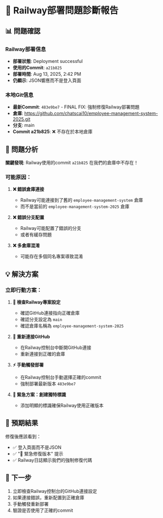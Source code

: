 # 🚨 Railway部署問題診斷報告

## 📊 問題確認

### Railway部署信息
- **部署狀態**: Deployment successful  
- **使用的Commit**: `a21b825`
- **部署時間**: Aug 13, 2025, 2:42 PM
- **仍顯示**: JSON響應而不是登入頁面

### 本地Git信息
- **最新Commit**: `483e9be7` - FINAL FIX: 強制修復Railway部署問題
- **倉庫**: https://github.com/chatscai10/employee-management-system-2025.git
- **分支**: main
- **Commit a21b825**: ❌ 不存在於本地倉庫

## 🚨 問題分析

**關鍵發現**: Railway使用的commit `a21b825` 在我們的倉庫中不存在！

### 可能原因：

1. **❌ 錯誤倉庫連接**
   - Railway可能連接到了舊的 `employee-management-system` 倉庫
   - 而不是當前的 `employee-management-system-2025` 倉庫

2. **❌ 錯誤分支配置** 
   - Railway可能配置了錯誤的分支
   - 或者有緩存問題

3. **❌ 多倉庫混淆**
   - 可能存在多個同名專案導致混淆

## 💡 解決方案

### 立即行動方案：

1. **🔧 檢查Railway專案設定**
   - 確認GitHub連接指向正確倉庫
   - 確認分支設定為 `main`
   - 確認倉庫名稱為 `employee-management-system-2025`

2. **🔄 重新連接GitHub**
   - 在Railway控制台中斷開GitHub連接
   - 重新連接到正確的倉庫

3. **⚡ 手動觸發部署**
   - 在Railway控制台手動選擇正確的commit
   - 強制部署最新版本 `483e9be7`

4. **🚨 緊急方案：創建獨特標識**
   - 添加明顯的標識確保Railway使用正確版本

## 🎯 預期結果

修復後應該看到：
- ✅ 登入頁面而不是JSON
- ✅ "🚨 緊急修復版本" 提示
- ✅ Railway日誌顯示我們的強制修復代碼

## 📝 下一步

1. 立即檢查Railway控制台的GitHub連接設定
2. 如果連接錯誤，重新配置到正確倉庫
3. 手動觸發重新部署
4. 驗證是否使用了正確的commit